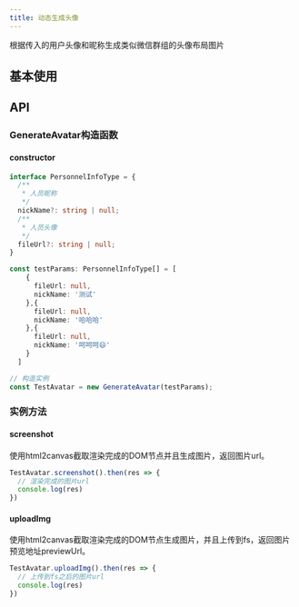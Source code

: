 ```yaml
---
title: 动态生成头像
---
```


根据传入的用户头像和昵称生成类似微信群组的头像布局图片

## 基本使用

<code src="../src/GenerateAvatar/demo.tsx"></code>

## API

### GenerateAvatar构造函数
#### constructor
```ts
interface PersonnelInfoType = {
  /**
   * 人员昵称
   */
  nickName?: string | null;
  /**
   * 人员头像
   */
  fileUrl?: string | null;
}

const testParams: PersonnelInfoType[] = [
    {
      fileUrl: null,
      nickName: '测试'
    },{
      fileUrl: null,
      nickName: '哈哈哈'
    },{
      fileUrl: null,
      nickName: '呵呵呵😄'
    }
  ]

// 构造实例
const TestAvatar = new GenerateAvatar(testParams);
```

### 实例方法

#### screenshot

使用html2canvas截取渲染完成的DOM节点并且生成图片，返回图片url。

```ts
TestAvatar.screenshot().then(res => {
  // 渲染完成的图片url
  console.log(res)
})
```

#### uploadImg

使用html2canvas截取渲染完成的DOM节点生成图片，并且上传到fs，返回图片预览地址previewUrl。

```ts
TestAvatar.uploadImg().then(res => {
  // 上传到fs之后的图片url
  console.log(res)
})
```